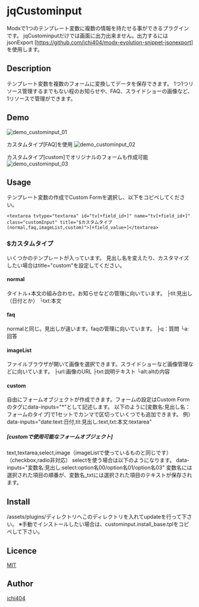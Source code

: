 jqCustominput
====

Modxで1つのテンプレート変数に複数の情報を持たせる事ができるプラグインです。
jqCustominputだけでは画面に出力出来ません。出力するにはjsonExport [<https://github.com/ichi404/modx-evolution-snippet-jsonexport>]を使用します。

## Description
テンプレート変数を複数のフォームに変換してデータを保存できます。
1つ1つリソース管理するまでもない程のお知らせや、FAQ、スライドショーの画像など、1リソースで管理ができます。

## Demo
![demo_custominput_01](https://user-images.githubusercontent.com/912482/29911155-ccd952b4-8e67-11e7-8edc-7f73683801f4.jpg)

カスタムタイプ[FAQ]を使用
![demo_custominput_02](https://user-images.githubusercontent.com/912482/29911156-ccda2db0-8e67-11e7-916c-7315bfd6e2e1.jpg)

カスタムタイプ[custom]でオリジナルのフォームも作成可能
![demo_custominput_03](https://user-images.githubusercontent.com/912482/29911157-ccdf1e1a-8e67-11e7-8f84-82bf45a9931e.jpg)

## Usage
テンプレート変数の作成でCustom Formを選択し、以下をコピペしてください。
```
<textarea tvtype="textarea" id="tv[+field_id+]" name="tv[+field_id+]" class="customInput" title="$カスタムタイプ(normal,faq,imageList,custom)">[+field_value+]</textarea>
```
### $カスタムタイプ
いくつかのテンプレートが入っています。
見出し名を変えたり、カスタマイズしたい場合はtitle="custom"を設定してください。

#### normal
タイトル+本文の組み合わせ。お知らせなどの管理に向いています。
├tit:見出し（日付とか）
└txt:本文

#### faq
normalと同じ。見出しが違います。faqの管理に向いています。
├q：質問
└a:回答
 
#### imageList
ファイルブラウザが開いて画像を選択できます。スライドショーなど画像管理などに向いています。
├url:画像のURL
├txt:説明テキスト
└alt:altの内容

#### custom
自由にフォームオブジェクトが作成できます。フォームの設定はCustom Formのタグにdata-inputs="*"として記述します。
以下のように[変数名:見出し名：フォームのタイプ]で1セットでカンマで区切っていくつでも追加できます。
例）data-inputs="date:text:日付,tit:見出し:text,txt:本文:textarea"
 
##### [customで使用可能なフォームオブジェクト] 
text,textarea,select,image（imageListで使っているものと同じです）（checkbox,radio非対応）
selectを使う場合は以下のようになります。
data-inputs="変数名:見出し:select:option名00/option名01/option名03"
変数名には選択された項目の順番が、変数名_txtには選択された項目のテキストが保存されます。

## Install
/assets/plugins/ディレクトリへこのディレクトリを入れてupdateを行って下さい。
※手動でインストールしたい場合は、custominput.install_base.tplをコピペして下さい。


## Licence

[MIT](https://github.com/tcnksm/tool/blob/master/LICENCE)

## Author

[ichi404](https://github.com/ichi404)